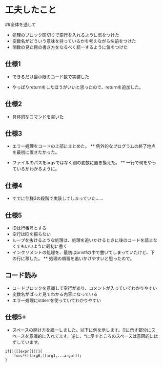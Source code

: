 # 工夫したこと

##全体を通して
* 処理のブロック区切りで空行を入れるように気をつけた
* 変数名がどういう意味を持っているかを考えながら名前をつけた
* 関数の見た目の書き方をなるべく統一するように気をつけた

## 仕様1
* できるだけ最小限のコード数で実装した

* やっぱりreturnをしたほうがいいと思ったので、returnを追加した。


## 仕様2
* 具体的なコマンドを書いた


## 仕様3
* エラー処理をコードの上部にまとめた。
** 例外的なプログラムの終了地点を最初に置きたかった。

* ファイルのパスをargvではなく別の変数に置き換えた。
** 一行で何をやっているかわかるように。


## 仕様4
* すでに仕様3の段階で実装してしまっていた……

## 仕様5
* IDは行番号とする
* 空行はIDを振らない
* ループを抜けるような処理は、処理を追いかけるときに後のコードを読まなくてもいいように最初に書く
* インクリメントの処理を、最初はprintfの中で書いてしまっていたけど、下の行に移した。
** 処理の順番を追いかけやすいと思ったので。

## コード読み
* コードブロックを意識して空行があり、コメントが入っていてわかりやすい
* 変数名がぱっと見てわかる内容になっている
* エラー処理にstderrを使っていてわかりやすい
## 仕様5+
* スペースの開け方を統一しました。以下に例を示します。[]に示す部分にスペースを意識的に入れてます。逆に、*に示すところのスペースは意図的にはずしています。
```
if[]([]expr[])[]{
    func*([]arg0,[]arg1,...argn[]);
}
```
